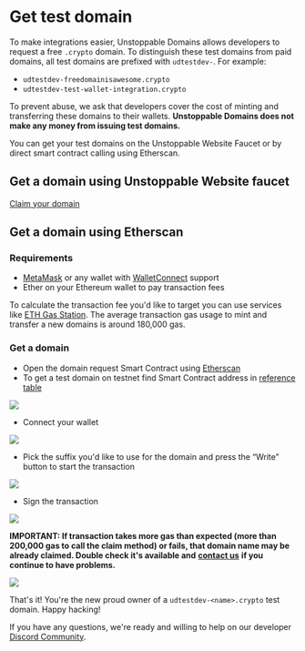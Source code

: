 # Get test domain

To make integrations easier, Unstoppable Domains allows developers to request a free `.crypto` domain. To distinguish these test domains from paid domains, all test domains are prefixed with `udtestdev-`. For example:

* `udtestdev-freedomainisawesome.crypto`
* `udtestdev-test-wallet-integration.crypto`

To prevent abuse, we ask that developers cover the cost of minting and transferring these domains to their wallets. **Unstoppable Domains does not make any money from issuing test domains.**

You can get your test domains on the Unstoppable Website Faucet or by direct smart contract calling using Etherscan.

## Get a domain using Unstoppable Website faucet

[Claim your domain](https://unstoppabledomains.com/developers)

## Get a domain using Etherscan

### Requirements

* [MetaMask](https://metamask.io/) or any wallet with [WalletConnect](https://walletconnect.org/wallets) support
* Ether on your Ethereum wallet to pay transaction fees

To calculate the transaction fee you'd like to target you can use services like [ETH Gas Station](https://ethgasstation.info/calculatorTxV.php). The average transaction gas usage to mint and transfer a new domains is around 180,000 gas.

### Get a domain

* Open the domain request Smart Contract using [Etherscan](https://etherscan.io/address/0x1fC985cAc641ED5846b631f96F35d9b48Bc3b834#writeContract)
* To get a test domain on testnet find Smart Contract address in [reference table](domain-registry-essentials/cns-smart-contracts.md#freeminter)

![](.gitbook/assets/step-1.png)

* Connect your wallet

![](.gitbook/assets/step-2.png)

* Pick the suffix you'd like to use for the domain and press the “Write” button to start the transaction

![](.gitbook/assets/step-3.png)

* Sign the transaction

![](.gitbook/assets/step-4.png)

**IMPORTANT: If transaction takes more gas than expected \(more than 200,000 gas to call the claim method\) or fails, that domain name may be already claimed. Double check it's available and** [**contact us**](https://discord.gg/b6ZVxSZ9Hn) **if you continue to have problems.**

![](.gitbook/assets/step-4-1.png)

That's it! You're the new proud owner of a `udtestdev-<name>.crypto` test domain. Happy hacking!

If you have any questions, we're ready and willing to help on our developer [Discord Community](https://discord.gg/b6ZVxSZ9Hn).

